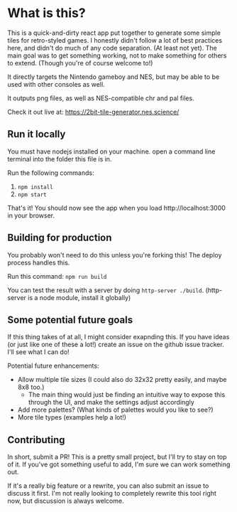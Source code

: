 # What is this?

This is a quick-and-dirty react app put together to generate some simple tiles for retro-styled games. I honestly
didn't follow a lot of best practices here, and didn't do much of any code separation. (At least not yet). The main
goal was to get something working, not to make something for others to extend. (Though you're of course welcome to!)

It directly targets the Nintendo gameboy and NES, but may be able to be used with other consoles as well.

It outputs png files, as well as NES-compatible chr and pal files.

Check it out live at: https://2bit-tile-generator.nes.science/

## Run it locally

You must have nodejs installed on your machine. open a command line terminal into the folder this file is in.

Run the following commands: 
1. `npm install`
2. `npm start`

That's it! You should now see the app when you load http://localhost:3000 in your browser.

## Building for production

You probably won't need to do this unless you're forking this! The deploy process handles this.

Run this command: `npm run build`

You can test the result with a server by doing `http-server ./build`. (http-server is a node module, install 
it globally)

## Some potential future goals

If this thing takes of at all, I might consider exapnding this. If you have ideas (or just like one of these a lot!)
create an issue on the github issue tracker. I'll see what I can do!

Potential future enhancements:
* Allow multiple tile sizes (I could also do 32x32 pretty easily, and maybe 8x8 too.)
  * The main thing would just be finding an intuitive way to expose this through the UI, and make the settings adjust accordingly
* Add more palettes? (What kinds of palettes would you like to see?)
* More tile types (examples help a lot!)

## Contributing

In short, submit a PR! This is a pretty small project, but I'll try to stay on top of it. If you've got something
useful to add, I'm sure we can work something out.

If it's a really big feature or a rewrite, you can also submit an issue to discuss it first. I'm not really looking to completely
rewrite this tool right now, but discussion is always welcome.
